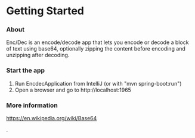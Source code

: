 # Getting Started

### About
Enc/Dec is an encode/decode app
that lets you encode or decode a block of text using base64,
optionally zipping the content before encoding and unzipping after decoding.

### Start the app
1. Run EncdecApplication from IntelliJ (or with "mvn spring-boot:run")
2. Open a browser and go to http://localhost:1965

### More information
https://en.wikipedia.org/wiki/Base64

.